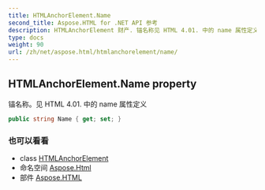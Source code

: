 ```yaml
---
title: HTMLAnchorElement.Name
second_title: Aspose.HTML for .NET API 参考
description: HTMLAnchorElement 财产. 锚名称见 HTML 4.01. 中的 name 属性定义
type: docs
weight: 90
url: /zh/net/aspose.html/htmlanchorelement/name/
---
```

## HTMLAnchorElement.Name property

锚名称。见 HTML 4.01. 中的 name 属性定义

```csharp
public string Name { get; set; }
```

### 也可以看看

* class [HTMLAnchorElement](../)
* 命名空间 [Aspose.Html](../../htmlanchorelement/)
* 部件 [Aspose.HTML](../../../)


